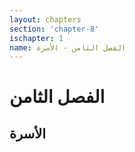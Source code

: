 ```yaml
---
layout: chapters
section: 'chapter-8'
ischapter: 1
name: الفصل الثامن - الأسرة
---
```

# الفصل الثامن

## الأسرة
